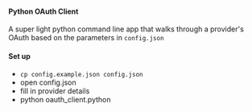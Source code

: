 #### Python OAuth Client

A super light python command line app that walks through a provider's OAuth
based on the parameters in `config.json`

#### Set up

* `cp config.example.json config.json`
* open config.json
* fill in provider details
* python oauth_client.python
